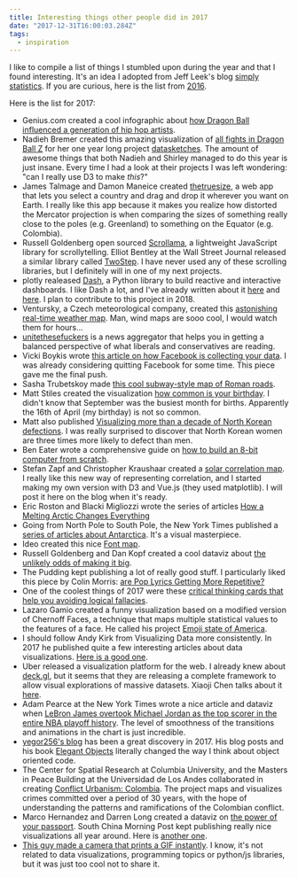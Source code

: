 ```yaml
---
title: Interesting things other people did in 2017
date: "2017-12-31T16:00:03.284Z"
tags:
  - inspiration
---
```


I like to compile a list of things I stumbled upon during the year and that I found interesting. It's an idea I adopted from Jeff Leek's blog [simply statistics](https://simplystatistics.org/). If you are curious, here is the list from [2016](https://www.giacomodebidda.com/interesting-things-other-people-did-in-2016/).

Here is the list for 2017:

* Genius.com created a cool infographic about [how Dragon Ball influenced a generation of hip hop artists](https://genius.com/a/infographic-how-dragon-ball-influenced-a-generation-of-hip-hop-artists).
* Nadieh Bremer created this amazing visualization of [all fights in Dragon Ball Z](https://www.datasketch.es/january/code/nadieh/) for her one year long project [datasketches](https://www.datasketch.es). The amount of awesome things that both Nadieh and Shirley managed to do this year is just insane. Every time I had a look at their projects I was left wondering: "can I really use D3 to make _this_?"
* James Talmage and Damon Maneice created [thetruesize](https://thetruesize.com), a web app that lets you select a country and drag and drop it wherever you want on Earth. I really like this app because it makes you realize how distorted the Mercator projection is when comparing the sizes of something really close to the poles (e.g. Greenland) to something on the Equator (e.g. Colombia).
* Russell Goldenberg open sourced [Scrollama](https://pudding.cool/process/introducing-scrollama/), a lightweight JavaScript library for scrollytelling. Elliot Bentley at the Wall Street Journal released a similar library called [TwoStep](https://wsj.github.io/two-step/). I have never used any of these scrolling libraries, but I definitely will in one of my next projects.
* plotly realeased [Dash](https://plot.ly/products/dash/), a Python library to build reactive and interactive dashboards. I like Dash a lot, and I've already written about it [here](https://www.giacomodebidda.com/visualize-earthquakes-with-plotly-dash/) and [here](https://www.giacomodebidda.com/reactive-dashboards-with-plotly-dash/). I plan to contribute to this project in 2018.
* Ventursky, a Czech meteorological company, created this [astonishing real-time weather map](https://www.ventusky.com). Man, wind maps are sooo cool, I would watch them for hours...
* [unitethesefuckers](https://unitethesefuckers.com/) is a news aggregator that helps you in getting a balanced perspective of what liberals and conservatives are reading.
* Vicki Boykis wrote [this article on how Facebook is collecting your data](https://veekaybee.github.io/2017/02/01/facebook-is-collecting-this/). I was already considering quitting Facebook for some time. This piece gave me the final push.
* Sasha Trubetskoy made [this cool subway-style map of Roman roads](https://sashat.me/2017/06/03/roman-roads/?utm_source=hackernewsletter&utm_medium=email&utm_term=fav).
* Matt Stiles created the visualization [how common is your birthday](https://thedailyviz.com/2016/09/17/how-common-is-your-birthday-dailyviz/). I didn't know that September was the busiest month for births. Apparently the 16th of April (my birthday) is not so common.
* Matt also published [Visualizing more than a decade of North Korean defections](https://thedailyviz.com/2017/12/22/visualizing-more-than-a-decade-of-north-korean-defections/). I was really surprised to discover that North Korean women are three times more likely to defect than men.
* Ben Eater wrote a comprehensive guide on [how to build an 8-bit computer from scratch](https://eater.net/?utm_source=hackernewsletter&utm_medium=email&utm_term=fav).
* Stefan Zapf and Christopher Kraushaar created a [solar correlation map](https://www.oreilly.com/learning/a-new-visualization-to-beautifully-explore-correlations?imm_mid=0ed213&cmp=em-data-na-na-newsltr_20170208). I really like this new way of representing correlation, and I started making my own version with D3 and Vue.js (they used matplotlib). I will post it here on the blog when it's ready.
* Eric Roston and Blacki Migliozzi wrote the series of articles [How a Melting Arctic Changes Everything](https://www.bloomberg.com/graphics/2017-arctic/)
* Going from North Pole to South Pole, the New York Times published a [series of articles about Antarctica](https://www.nytimes.com/interactive/2017/05/18/climate/antarctica-ice-melt-climate-change.html?_r=0). It's a visual masterpiece.
* Ideo created this nice [Font map](https://fontmap.ideo.com/).
* Russell Goldenberg and Dan Kopf created a cool dataviz about [the unlikely odds of making it big](https://pudding.cool/2017/01/making-it-big/).
* The Pudding kept publishing a lot of really good stuff. I particularly liked this piece by Colin Morris: [are Pop Lyrics Getting More Repetitive?](https://pudding.cool/2017/05/song-repetition/)
* One of the coolest things of 2017 were these [critical thinking cards that help you avoiding logical fallacies](https://yourlogicalfallacyis.com/).
* Lazaro Gamio created a funny visualization based on a modified version of Chernoff Faces, a technique that maps multiple statistical values to the features of a face. He called his project [Emoji state of America](https://www.axios.com/an-emoji-built-from-data-for-every-state-2408885674.html).
* I should follow Andy Kirk from Visualizing Data more consistently. In 2017 he published quite a few interesting articles about data visualizations. [Here is a good one](https://www.visualisingdata.com/2017/07/10-significant-visualisation-developments-january-june-2017/).
* Uber released a visualization platform for the web. I already knew about [deck.gl](https://deck.gl/), but it seems that they are releasing a complete framework to allow visual explorations of massive datasets. Xiaoji Chen talks about it [here](https://eng.uber.com/atg-dataviz/).
* Adam Pearce at the New York Times wrote a nice article and dataviz when [LeBron James overtook Michael Jordan as the top scorer in the entire NBA playoff history](https://www.nytimes.com/interactive/2017/05/25/sports/basketball/lebron-career-playoff-points-record.html). The level of smoothness of the transitions and animations in the chart is just incredible.
* [yegor256's blog](https://www.yegor256.com/best.html) has been a great discovery in 2017. His blog posts and his book [Elegant Objects](https://www.yegor256.com/elegant-objects.html) literally changed the way I think about object oriented code.
* The Center for Spatial Research at Columbia University, and the Masters in Peace Building at the Universidad de Los Andes collaborated in creating [Conflict Urbanism: Colombia](https://centerforspatialresearch.github.io/colombia_site/). The project maps and visualizes crimes committed over a period of 30 years, with the hope of understanding the patterns and ramifications of the Colombian conflict.
* Marco Hernandez and Darren Long created a dataviz on [the power of your passport](https://multimedia.scmp.com/culture/article/passportIndex/). South China Morning Post kept publishing really nice visualizations all year around. Here is [another one](https://multimedia.scmp.com/news/china/article/One-Belt-One-Road/europe.html).
* [This guy made a camera that prints a GIF instantly](https://imgur.com/gallery/CG9w4?utm_source=hackernewsletter&utm_medium=email&utm_term=fav). I know, it's not related to data visualizations, programming topics or python/js libraries, but it was just too cool not to share it.
